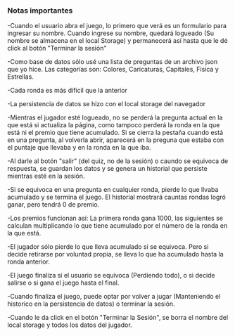 ### Notas importantes

-Cuando el usuario abra el juego, lo primero que verá es un formulario para ingresar su nombre. Cuando ingrese su nombre, quedará logueado (Su nombre se almacena en el local Storage) y permanecerá así hasta que le dé click al botón "Terminar la sesión"

-Como base de datos sólo usé una lista de preguntas de un archivo json que yo hice. Las categorías son: Colores, Caricaturas, Capitales, Física y Estrellas.

-Cada ronda es más dificil que la anterior

-La persistencia de datos se hizo con el local storage del navegador

-Mientras el jugador esté logueado, no se perderá la pregunta actual en la que está si actualiza la página, como tampoco perderá la ronda en la que está ni el premio que tiene acumulado. Si se cierra la pestaña cuando está en una pregunta, al volverla abrir, aparecerá en la preguna que estaba con el puntaje que llevaba y en la ronda en la que iba.

-Al darle al botón "salir" (del quiz, no de la sesión) o caundo se equivoca de respuesta, se guardan los datos y se genera un historial que persiste mientras esté en la sesión.

-Si se equivoca en una pregunta en cualquier ronda, pierde lo que llvaba acumulado y se termina el juego. El historial mostrará cauntas rondas logró ganar, pero tendrá 0 de premio.

-Los premios funcionan así: La primera ronda gana 1000, las siguientes se calculan multiplicando lo que tiene acumulado por el número de la ronda en la que está.

-El jugador sólo pierde lo que lleva acumulado si se equivoca. Pero si decide retirarse por voluntad propia, se lleva lo que ha acumulado hasta la ronda anterior.

-El juego finaliza si el usuario se equivoca (Perdiendo todo), o si decide salirse o si gana el juego hasta el final.

-Cuando finaliza el juego, puede optar por volver a jugar (Manteniendo el historico en la persistencia de datos) o terminar la sesión.

-Cuando le da click en el botón "Terminar la Sesión", se borra el nombre del local storage y todos los datos del jugador.


